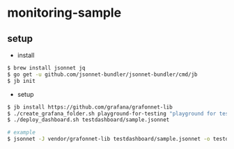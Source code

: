 # monitoring-sample

## setup
* install
``` bash
$ brew install jsonnet jq
$ go get -u github.com/jsonnet-bundler/jsonnet-bundler/cmd/jb
$ jb init
```

* setup
``` bash
$ jb install https://github.com/grafana/grafonnet-lib
$ ./create_grafana_folder.sh playground-for-testing "playground for testing"
$ ./deploy_dashboard.sh testdashboard/sample.jsonnet
```

``` bash
# example
$ jsonnet -J vendor/grafonnet-lib testdashboard/sample.jsonnet -o testdashboard/sample.json
```